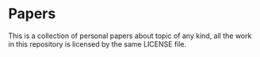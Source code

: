 # Papers

This is a collection of personal papers about topic of any kind, all the work in this repository is licensed by the same LICENSE file.
